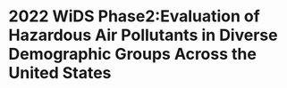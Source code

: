 # 2022 WiDS Phase2:Evaluation of Hazardous Air Pollutants in Diverse Demographic Groups Across the United States


